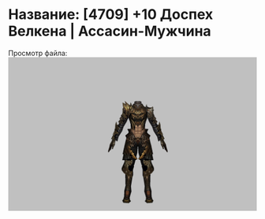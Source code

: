 # Название: [4709] +10 Доспех Велкена | Ассасин-Мужчина

Просмотр файла:
![p060021.png](p060021.png)